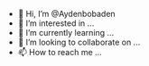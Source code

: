 - 👋 Hi, I’m @Aydenbobaden
- 👀 I’m interested in ...
- 🌱 I’m currently learning ...
- 💞️ I’m looking to collaborate on ...
- 📫 How to reach me ...

<!---
Aydenbobaden/Aydenbobaden is a ✨ special ✨ repository because its `README.md` (this file) appears on your GitHub profile.
You can click the Preview link to take a look at your changes.
--->
